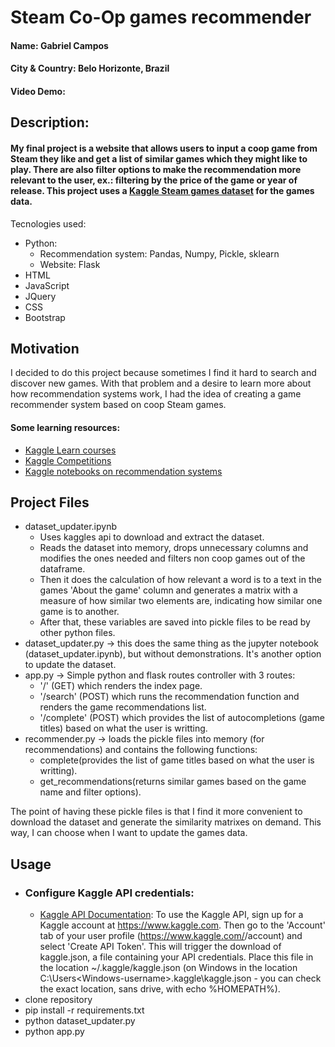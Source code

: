 # Steam Co-Op games recommender
#### Name: Gabriel Campos
#### City & Country: Belo Horizonte, Brazil
#### Video Demo:  <URL HERE>
## Description: 
#### My final project is a website that allows users to input a coop game from Steam they like and get a list of similar games which they might like to play. There are also filter options to make the recommendation more relevant to the user, ex.: filtering by the price of the game or year of release. This project uses a [Kaggle Steam games dataset](https://www.kaggle.com/datasets/fronkongames/steam-games-dataset/) for the games data.

Tecnologies used: 
- Python:
    - Recommendation system: Pandas, Numpy, Pickle, sklearn 
    - Website: Flask
- HTML
- JavaScript
- JQuery
- CSS
- Bootstrap

## Motivation
I decided to do this project because sometimes I find it hard to search and discover new games. With that problem and a desire to learn more about how recommendation systems work, I had the idea of creating a game recommender system based on coop Steam games.
#### Some learning resources:
- [Kaggle Learn courses](https://www.kaggle.com/learn)
- [Kaggle Competitions](https://www.kaggle.com/competitions)
- [Kaggle notebooks on recommendation systems](https://www.kaggle.com/search?q=recommendation)


## Project Files
-  dataset_updater.ipynb
    - Uses kaggles api to download and extract the dataset.
    - Reads the dataset into memory, drops unnecessary columns and modifies the ones needed and filters non coop games out of the dataframe.
    - Then it does the calculation of how relevant a word is to a text in the games 'About the game' column and generates a matrix with a measure of how similar two elements are, indicating how similar one game is to another.
    - After that, these variables are saved into pickle files to be read by other python files.
- dataset_updater.py -> this does the same thing as the jupyter notebook (dataset_updater.ipynb), but without demonstrations. It's another option to update the dataset.
-  app.py -> Simple python and flask routes controller with 3 routes:
    - '/' (GET) which renders the index page.
    - '/search' (POST) which runs the recommendation function and renders the game recommendations list.
    - '/complete' (POST) which provides the list of autocompletions (game titles) based on what the user is writting.
-  recommender.py -> loads the pickle files into memory (for recommendations) and contains the following functions:
    - complete(provides the list of game titles based on what the user is writting).
    - get_recommendations(returns similar games based on the game name and filter options).

The point of having these pickle files is that I find it more convenient to download the dataset and generate the similarity matrixes on demand. This way, I can choose when I want to update the games data.


## Usage
- ### Configure Kaggle API credentials:
  - [Kaggle API Documentation](https://github.com/Kaggle/kaggle-api): To use the Kaggle API, sign up for a Kaggle account at https://www.kaggle.com. Then go to the 'Account' tab of your user profile (https://www.kaggle.com/<username>/account) and select 'Create API Token'. This will trigger the download of kaggle.json, a file containing your API credentials. Place this file in the location ~/.kaggle/kaggle.json (on Windows in the location C:\Users\<Windows-username>\.kaggle\kaggle.json - you can check the exact location, sans drive, with echo %HOMEPATH%).
- clone repository
- pip install -r requirements.txt
- python dataset_updater.py
- python app.py  

